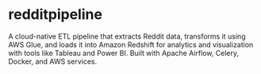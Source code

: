 # redditpipeline
A cloud-native ETL pipeline that extracts Reddit data, transforms it using AWS Glue, and loads it into Amazon Redshift for analytics and visualization with tools like Tableau and Power BI. Built with Apache Airflow, Celery, Docker, and AWS services.
